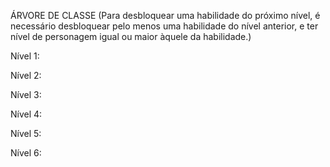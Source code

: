 ÁRVORE DE CLASSE
(Para desbloquear uma habilidade do próximo nível, é necessário desbloquear pelo menos uma habilidade do nível anterior, e ter nível de personagem igual ou maior àquele da habilidade.)

Nível 1:



Nível 2:



Nível 3:



Nível 4:



Nível 5:



Nível 6: